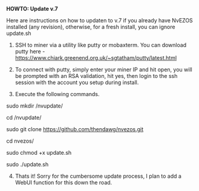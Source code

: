 **HOWTO: Update v.7**

Here are instructions on how to updaten to v.7 if you already have NvEZOS installed (any revision), otherwise, for a fresh install, you can ignore update.sh

1. SSH to miner via a utility like putty or mobaxterm. You can download putty here - https://www.chiark.greenend.org.uk/~sgtatham/putty/latest.html

2. To connect with putty, simply enter your miner IP and hit open, you will be prompted with an RSA validation, hit yes, then login to the ssh session with the account you setup during install.

3. Execute the following commands.

sudo mkdir /nvupdate/

cd /nvupdate/

sudo git clone https://github.com/thendawg/nvezos.git

cd nvezos/

sudo chmod +x update.sh

sudo ./update.sh

4. Thats it! Sorry for the cumbersome update process, I plan to add a WebUI function for this down the road.

